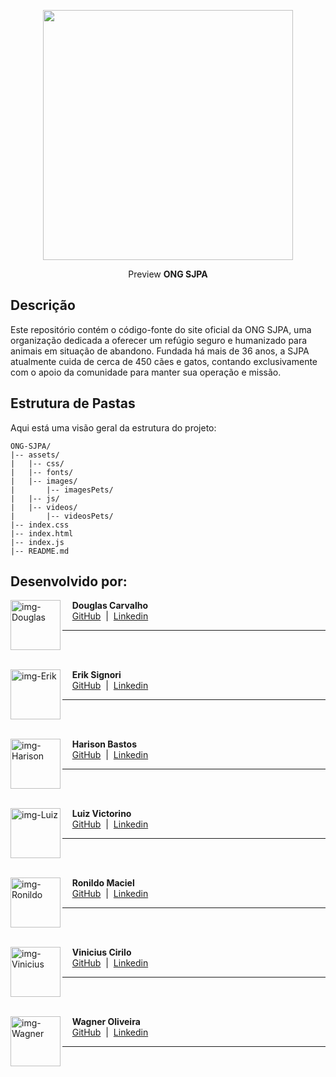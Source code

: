 <p align="center">
    <img src="./assets/images/img-ongSJPA.jpg" width="400">
</p>
<p align="center">Preview <b>ONG SJPA</b></p>


## Descrição
Este repositório contém o código-fonte do site oficial da ONG SJPA, uma organização dedicada a oferecer um refúgio seguro e humanizado para animais em situação de abandono. Fundada há mais de 36 anos, a SJPA atualmente cuida de cerca de 450 cães e gatos, contando exclusivamente com o apoio da comunidade para manter sua operação e missão.



## Estrutura de Pastas

Aqui está uma visão geral da estrutura do projeto:

```
ONG-SJPA/
|-- assets/
|   |-- css/
|   |-- fonts/
|   |-- images/
|       |-- imagesPets/
|   |-- js/
|   |-- videos/
|       |-- videosPets/
|-- index.css
|-- index.html
|-- index.js
|-- README.md
```

## Desenvolvido por:

<p>
    <img align=left margin=10 width=80 
        src="https://avatars.githubusercontent.com/u/174968110?v=4" alt="img-Douglas">
    <p>&nbsp&nbsp&nbsp <b>Douglas Carvalho</b><br>&nbsp&nbsp&nbsp
    <a href="https://github.com/d0ug1as-dev" target="_blank">GitHub</a>
    &nbsp;|&nbsp;
    <a href="https://www.linkedin.com/in/d0ug1as/" target="_blank">Linkedin</a>
</p>

___
<br><br>
<p>
    <img align=left margin=10 width=80
        src="https://avatars.githubusercontent.com/u/88802835?v=4" alt="img-Erik">
    <p>&nbsp&nbsp&nbsp <b>Erik Signori</b><br>&nbsp&nbsp&nbsp
    <a href="https://github.com/erik-sig" target="_blank">GitHub</a>
    &nbsp;|&nbsp;
    <a href="https://www.linkedin.com/in/erik-signori-thalheimer-b0375b20a/" target="_blank">Linkedin</a>
</p>

_____________________________

<br><br>
<p>
    <img align=left margin=10 width=80
        src="https://avatars.githubusercontent.com/u/135364540?v=4" alt="img-Harison">
    <p>&nbsp&nbsp&nbsp <b>Harison Bastos</b><br>&nbsp&nbsp&nbsp
    <a href="https://github.com/Bastos2894" target="_blank">GitHub</a>
    &nbsp;|&nbsp;
    <a href="https://www.linkedin.com/in/harison-bastos-571203270/" target="_blank">Linkedin</a>
</p>

_____________________________

<br><br>
<p>
    <img align=left margin=10 width=80
        src="https://avatars.githubusercontent.com/u/133029852?v=4" alt="img-Luiz">
    <p>&nbsp&nbsp&nbsp <b>Luiz Victorino</b><br>&nbsp&nbsp&nbsp
    <a href="https://github.com/luizvictorino" target="_blank">GitHub</a>
    &nbsp;|&nbsp;
    <a href="https://www.linkedin.com/in/luiz-victorino/" target="_blank">Linkedin</a>
</p>

_____________________________

<br><br>
<p>
    <img align=left margin=10 width=80
        src="" alt="img-Ronildo">
    <p>&nbsp&nbsp&nbsp <b>Ronildo Maciel</b><br>&nbsp&nbsp&nbsp
    <a href="" target="_blank">GitHub</a>
    &nbsp;|&nbsp;
    <a href="https://www.linkedin.com/in/ronildo-maciel-2b8a941a9/" target="_blank">Linkedin</a>
</p>

_____________________________

<br><br>
<p>
    <img align=left margin=10 width=80
        src="https://avatars.githubusercontent.com/u/120067052?v=4" alt="img-Vinicius">
    <p>&nbsp&nbsp&nbsp <b>Vinicius Cirilo</b><br>&nbsp&nbsp&nbsp
    <a href="https://github.com/Vinicius46" target="_blank">GitHub</a>
    &nbsp;|&nbsp;
    <a href="https://www.linkedin.com/in/vinicius-cirilo-1b12a5191/" target="_blank">Linkedin</a>
</p>

_____________________________

<br><br>
<p>
    <img align=left margin=10 width=80
        src="https://avatars.githubusercontent.com/u/142761921?v=4" alt="img-Wagner">
    <p>&nbsp&nbsp&nbsp <b>Wagner Oliveira</b><br>&nbsp&nbsp&nbsp
    <a href="https://github.com/wagner1067" target="_blank">GitHub</a>
    &nbsp;|&nbsp;
    <a href="https://www.linkedin.com/in/wagner-oliveira-14a8b4289/" target="_blank">Linkedin</a>
</p>

_____________________________
